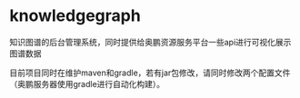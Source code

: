 # knowledgegraph

知识图谱的后台管理系统，同时提供给奥鹏资源服务平台一些api进行可视化展示图谱数据

目前项目同时在维护maven和gradle，若有jar包修改，请同时修改两个配置文件（奥鹏服务器使用gradle进行自动化构建）。
